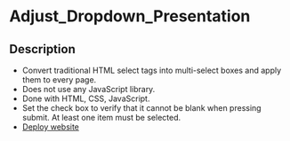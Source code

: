 # Adjust_Dropdown_Presentation

## Description

- Convert traditional HTML select tags into multi-select boxes and apply them to every page.
- Does not use any JavaScript library.
- Done with HTML, CSS, JavaScript.
- Set the check box to verify that it cannot be blank when pressing submit. At least one item must be selected.
- [Deploy website](https://billy-ti.github.io/Adjust_Dropdown_Presentation/) 
